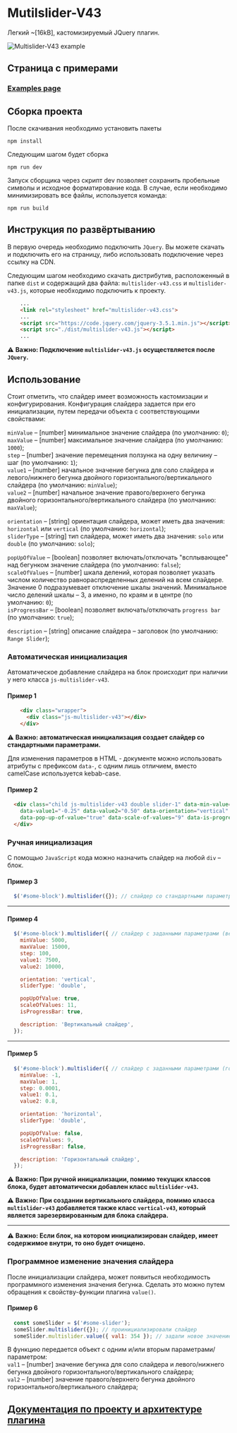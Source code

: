 # Mutilslider-V43

Легкий ~[16kB], кастомизируемый JQuery плагин.

![Multislider-V43 example](https://github.com/Van4e3WT/Mutilslider_V43/blob/master/docs/example.jpg "Multislider-V43")

## Страница с примерами

### [Examples page](https://van4e3wt.github.io/Mutilslider_V43/example.html)

## Сборка проекта

После скачивания необходимо установить пакеты

```
npm install
```

Следующим шагом будет сборка

```
npm run dev
```

Запуск сборщика через скрипт dev позволяет сохранить пробельные символы и исходное форматирование кода.
В случае, если необходимо минимизировать все файлы, используется команда: 

```
npm run build
```

## Инструкция по развёртыванию
В первую очередь необходимо подключить `JQuery`. Вы можете скачать и подключить его на страницу, либо использовать подключение через ссылку на CDN.

Следующим шагом необходимо скачать дистрибутив, расположенный в папке `dist` и содержащий два файла: `multislider-v43.css` и `multislider-v43.js`, которые необходимо подключить к проекту.

```html
    ...
    <link rel="stylesheet" href="multislider-v43.css">
    ...
    <script src="https://code.jquery.com/jquery-3.5.1.min.js"></script>
    <script src="./dist/multislider-v43.js"></script>
    ...
```
:warning: **Важно: Подключение `multislider-v43.js` осуществляется после `JQuery`.**

## Использование

Стоит отметить, что слайдер имеет возможность кастомизации и конфигурирования. Конфигурация слайдера задается при его инициализации, путем передачи объекта с соответствующими свойствами:    

`minValue` – [number] минимальное значение слайдера (по умолчанию: `0`);    
`maxValue` – [number] максимальное значение слайдера (по умолчанию: `1000`);    
`step` – [number] значение перемещения ползунка на одну величину – шаг (по умолчанию: `1`);    
`value1` – [number] начальное значение бегунка для соло слайдера и левого/нижнего бегунка двойного горизонтального/вертикального слайдера (по умолчанию: `minValue`);    
`value2` – [number] начальное значение правого/верхнего бегунка двойного горизонтального/вертикального слайдера (по умолчанию: `maxValue`);    

`orientation` – [string] ориентация слайдера, может иметь два значения: `horizontal` или `vertical` (по умолчанию: `horizontal`);    
`sliderType` – [string] тип слайдера, может иметь два значения: `solo` или `double` (по умолчанию: `solo`);    

`popUpOfValue` – [boolean] позволяет включать/отключать "всплывающее" над бегунком значение слайдера (по умолчанию: `false`);    
`scaleOfValues` – [number] шкала делений, которая позволяет указать числом количество равнораспределенных делений на всем слайдере. Значение 0 подразумевает отключение шкалы значений. Минимальное число делений шкалы – 3, а именно, по краям и в центре (по умолчанию: `0`);    
`isProgressBar` – [boolean] позволяет включать/отключать `progress bar` (по умолчанию: `true`);    

`description` – [string] описание слайдера – заголовок (по умолчанию: `Range Slider`);    

### Автоматическая инициализация

Автоматическое добавление слайдера на блок происходит при наличии у него класса `js-multislider-v43`.

#### Пример 1

```html
    <div class="wrapper">
      <div class="js-multislider-v43"></div>
    </div>
```
:warning: **Важно: автоматическая инициализация создает слайдер со стандартными параметрами.**

Для изменения параметров в HTML - документе можно использовать атрибуты с префиксом `data-`, с одним лишь отличием, вместо сamelCase используется kebab-case.

#### Пример 2

```html
  <div class="child js-multislider-v43 double slider-1" data-min-value="-1" data-max-value="1" data-step="0.01"
    data-value1="-0.25" data-value2="0.50" data-orientation="vertical" data-slider-type="double"
    data-pop-up-of-value="true" data-scale-of-values="9" data-is-progress-bar="false" data-description="My Slider">
  </div>
```

### Ручная инициализация

С помощью `JavaScript` кода можно назначить слайдер на любой `div` – блок.

#### Пример 3

```javascript
  $('#some-block').multislider({}); // слайдер со стандартными параметрами
```
____

#### Пример 4

```javascript
  $('#some-block').multislider({ // слайдер с заданными параметрами (вертикальный)
    minValue: 5000,
    maxValue: 15000,
    step: 100,
    value1: 7500,
    value2: 10000,

    orientation: 'vertical',
    sliderType: 'double',

    popUpOfValue: true,
    scaleOfValues: 11,
    isProgressBar: true,

    description: 'Вертикальный слайдер',
  });
```
____

#### Пример 5

```javascript
  $('#some-block').multislider({ // слайдер с заданными параметрами (горизонтальный)
    minValue: -1,
    maxValue: 1,
    step: 0.0001,
    value1: 0.1,
    value2: 0.8,

    orientation: 'horizontal',
    sliderType: 'double',

    popUpOfValue: false,
    scaleOfValues: 9,
    isProgressBar: false,

    description: 'Горизонтальный слайдер',
  });
```

:warning: **Важно: При ручной инициализации, помимо текущих классов блока, будет автоматически добавлен класс `multislider-v43`.**

:warning: **Важно: При создании вертикального слайдера, помимо класса `multislider-v43` добавляется также класс `vertical-v43`, который является зарезервированным для блока слайдера.**

____

:warning: **Важно: Если блок, на котором инициализирован слайдер, имеет содержимое внутри, то оно будет очищено.**

### Программное изменение значения слайдера
После инициализации слайдера, может появиться необходимость программного изменения значения бегунка.
Сделать это можно путем обращения к свойству-функции плагина `value()`.

#### Пример 6

```javascript
  const someSlider = $('#some-slider');
  someSlider.multislider({}); // проинициализировали слайдер
  someSlider.multislider.value({ val1: 354 }); // задали новое значение первому бегунку
```
В функцию передается объект с одним и/или вторым параметрами/параметром:    
`val1` – [number] значение бегунка для соло слайдера и левого/нижнего бегунка двойного горизонтального/вертикального слайдера;    
`val2` – [number] значение правого/верхнего бегунка двойного горизонтального/вертикального слайдера;    

## [Документация по проекту и архитектуре плагина](https://github.com/Van4e3WT/Mutilslider_V43/blob/master/docs/documentation.md)